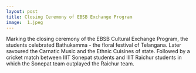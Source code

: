 ```yaml
---
layout: post
title: Closing Ceremony of EBSB Exchange Program
image:	1.jpeg
---
```

Marking the closing ceremony of the EBSB Cultural Exchange Program, the students celebrated Bathukamma - the floral festival of Telangana. Later savoured the Carnatic Music and the Ethnic Cuisines of state. Followed by a cricket match between IIIT Sonepat students and IIIT Raichur students in which the Sonepat team outplayed the Raichur team.
